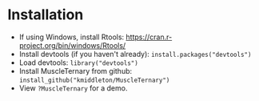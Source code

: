 # Installation

- If using Windows, install Rtools: https://cran.r-project.org/bin/windows/Rtools/
- Install devtools (if you haven't already): `install.packages("devtools")`
- Load devtools: `library("devtools")`
- Install MuscleTernary from github: `install_github("kmiddleton/MuscleTernary")`
- View `?MuscleTernary` for a demo.
